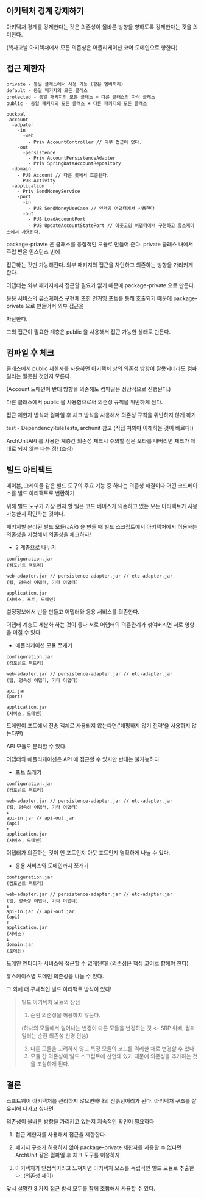 ## 아키텍처 경계 강제하기

아키텍처 경계를 강제한다는 것은 의존성이 올바른 방향을 향하도록 강제한다는 것을 의미한다.

(헥사고날 아키텍처에서 모든 의존성은 어플리케이션 코어 도메인으로 향한다)

## 접근 제한자

```
private - 동일 클래스에서 사용 가능 (같은 멤버끼리) 
default - 동일 패키지의 모든 클래스
protected - 동일 패키지의 모든 클래스 + 다른 클래스의 자식 클래스
public - 동일 패키지의 모든 클래스 + 다른 패키지의 모든 클래스
```

```
buckpal
-account
  -adpater
    -in
      -web
        - Priv AccountController // 외부 접근이 없다.
    -out
      -persistence
        - Priv AccountPersistenceAdapter
        - Priv SpringDataAccountRepository
  -domain
    - PUB Account // 다른 곳에서 호출된다.
    - PUB Activity
  -application
    - Priv SendMoneyService
    -port
      -in
        - PUB SendMoneyUseCase // 인커밍 어댑터에서 사용한다
      -out
        - PUB LoadAccountPort
        - PUB UpdateAccountStatePort // 아웃고잉 어댑터에서 구현하고 유스케이스에서 사용된다.
```
package-priavte 은 클래스를 응집적인 모듈로 만들어 준다. private 클래스 내에서 주입 받은 인스턴스 빈에

접근하는 것만 가능해진다. 외부 패키지의 접근을 차단하고 의존하는 방향을 가리키게 한다.

어댑터는 외부 패키지에서 접근할 필요가 없기 때문에 package-private 으로 만든다.

응용 서비스의 유스케이스 구현체 또한 인커밍 포트를 통해 호출되기 때문에 package-private 으로 만들어서 외부 접근을

차단한다.

그외 접근이 필요한 계층은 public 을 사용해서 접근 가능한 상태로 만든다.

## 컴파일 후 체크

클래스에서 public 제한자를 사용하면 아키텍처 상의 의존성 방향이 잘못되더라도 컴파일러는 잘못된 것인지 모른다.

(Account 도메인이 반대 방향을 의존해도 컴파일은 정상적으로 진행된다.)

다른 클래스에서 public 을 사용함으로써 의존성 규칙을 위반하게 된다.

접근 제한자 방식과 컴파일 후 체크 방식을 사용해서 의존성 규칙을 위반하지 않게 하기

test - DependencyRuleTests, archunit 참고 (직접 쳐봐야 이해하는 것이 빠르다!)

ArchUnitAPI 를 사용한 계층간 의존성 체크시 주의할 점은 오타를 내버리면 체크가 제대로 되지 않는 다는 점! (조심)

## 빌드 아티팩트

메이븐, 그레이들 같은 빌드 도구의 주요 기능 중 하나는 의존성 해결이다 어떤 코드베이스를 빌드 아티팩트로 변환하기

위해 빌드 도구가 가장 먼저 할 일은 코드 베이스가 의존하고 있는 모든 아티팩트가 사용 가능한지 확인하는 것이다.

패키지별 분리된 빌드 모듈(JAR) 을 만들 때 빌드 스크립트에서 아키텍처에서 허용하는 의존성을 지정해서 의존성을 체크하자! 


* 3 계층으로 나누기
```
configuration.jar 
(컴포넌트 팩토리)

web-adapter.jar // persistence-adapter.jar // etc-adapter.jar
(웹, 영속성 어댑터, 기타 어댑터) 

application.jar
(서비스, 포트, 도메인)
```
설정정보에서 빈을 만들고 어댑터와 응용 서비스를 의존한다.

어댑터 계층도 세분화 하는 것이 좋다 서로 어댑터의 의존관계가 섞여버리면 서로 영향을 미칠 수 있다.

* 애플리케이션 모듈 쪼개기
```
configuration.jar 
(컴포넌트 팩토리)

web-adapter.jar // persistence-adapter.jar // etc-adapter.jar
(웹, 영속성 어댑터, 기타 어댑터) 

api.jar
(port)

application.jar
(서비스, 도메인)
```
도메인이 포트에서 전송 객체로 사용되지 않는다면('매핑하지 않기 전략'을 사용하지 않는다면)

API 모듈도 분리할 수 있다.

어댑터와 애플리케이션은 API 에 접근할 수 있지만 반대는 불가능하다.


* 포트 쪼개기
```
configuration.jar 
(컴포넌트 팩토리)

web-adapter.jar // persistence-adapter.jar // etc-adapter.jar
(웹, 영속성 어댑터, 기타 어댑터) 
↓
api-in.jar // api-out.jar
(api)
↑ 
application.jar
(서비스, 도메인)
```
어댑터가 의존하는 것이 인 포트인지 아웃 포트인지 명확하게 나눌 수 있다.


* 응용 서비스와 도메인까지 쪼개기
```
configuration.jar 
(컴포넌트 팩토리)

web-adapter.jar // persistence-adapter.jar // etc-adapter.jar
(웹, 영속성 어댑터, 기타 어댑터) 
↓
api-in.jar // api-out.jar
(api)
↑ 
application.jar
(서비스)
↓
domain.jar
(도메인)
```

도메인 엔티티가 서비스에 접근할 수 없게된다! (의존성은 핵심 코어로 향해야 한다)

유스케이스별 도메인 의존성을 나눌 수 있다.

그 외에 더 구체적인 빌드 아티팩트 방식이 있다!  

>빌드 아키텍처 모듈의 장점
>1. 순환 의존성을 허용하지 않는다.
>
>(하나의 모듈에서 일어나는 변경이 다른 모듈을 변경하는 것 <- SRP 위배, 컴파일러는 순환 의존성 신경 안씀)
>
>2. 다른 모듈을 고려하지 않고 특정 모듈의 코드를 격리한 채로 변경할 수 있다
>3. 모듈 간 의존성이 빌드 스크립트에 선언돼 있기 때문에 의존성을 추가하는 것을 조심하게 된다.


## 결론

소프트웨어 아키텍처를 관리하지 않으면하나의 진흙덩어리가 된다. 아키텍처 구조를 잘 유지해 나가고 싶다면

의존성이 올바른 방향을 가리키고 있는지 지속적인 확인이 필요하다

1. 접근 제한자를 사용해서 접근을 제한한다. 

2. 패키지 구조가 허용하지 않아 package-private 제한자를 사용할 수 없다면 ArchUnit 같은 컴파일 후 체크 도구를 이용하자

3. 아키텍처가 안정적이라고 느껴지면 아키텍처 요소를 독립적인 빌드 모듈로 추출한다. (의존성 제어)

앞서 설명한 3 가지 접근 방식 모두를 함께 조합해서 사용할 수 있다.





